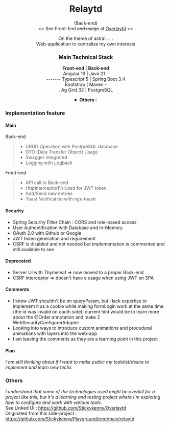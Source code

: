 <div align="center">

# Relaytd
(Back-end)  
 <> See Front-End ~~and usage~~ at [Overlaytd](https://github.com/Stickykenny/Overlaytd) <>


On the theme of astral . . .  
Web-application to centralize my own interests

### Main Technical Stack    



 **Front-end** | **Back-end**    
Angular 19 | Java 21       -  
------- Typescript 5  | Spring Boot 3.4   
Bootstrap | Maven -  
 . Ag Grid 32 | PostgreSQL       




<details>
<summary><b>Others : </b></summary>

Spring Security  
Maven  
JPA : Hibernate ORM implementation

</details>
</div>

### Implementation feature

<div align="left">

#### Main

Back-end
> - CRUD Operation with PostgreSQL database
> - DTO (Data Transfer Object) Usage 
> - Swagger integrated   
> - Logging with Logback
  

Front-end

> - API call to Back-end
> - HttpInterceptorFn Used for JWT token
> - Add/Send new entries
> - Toast Notification with ngx-toastr

#### Security 
- Spring Security Filter Chain : CORS and role-based access
- User Authentification with Database and In-Memory 
- OAuth 2.0 with Github or Google
- JWT token generation and requirement
- CSRF is disabled and not needed but implementation is commented and still available to see
</div>


#### Deprecated

- Server UI with Thymeleaf => now moved to a proper Back-end
- CSRF interceptor => doesn't have a usage when using JWT on SPA

#### Comments

- I know JWT shouldn't be on queryParam, but I lack expertise to implement it as a cookie while making formLogin work at the same time (the id was invalid on oauth side): current hint would be to learn more about the @Order annotation and make 2 WebSecurityConfigurerAdapter
- Looking into ways to introduce custom animations and procedural animations with layers into the web-app
- I am leaving the comments as they are a learning point in this project


#### Plan

*I am still thinking about if I want to make public my todolist/desire to implement and learn new techs*

### Others 

*I understand that some of the technologies used might be overkill for a project like this, but it's a learning and testing project where I'm exploring how to configure and work with various tools.*  
See Linked UI : https://github.com/Stickykenny/Overlaytd  
Originated from this side-project : https://github.com/Stickykenny/Playground/tree/main/relaytd 